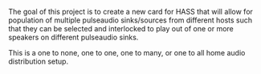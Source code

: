 The goal of this project is to create a new card for HASS that will allow for population of multiple pulseaudio sinks/sources from different hosts such that they can be selected and interlocked to play out of one or more speakers on different pulseaudio sinks. 

This is a one to none, one to one, one to many, or one to all home audio distribution setup. 
